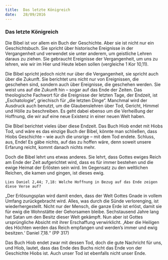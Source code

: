 ```yaml
---
title:  Das letzte Königreich
date:   28/09/2016
---
```


### Das letzte Königreich

Die Bibel ist vor allem ein Buch der Geschichte. Aber sie ist nicht nur ein Geschichtsbuch. Sie spricht über historische Ereignisse in der Vergangenheit und verwendet sie unter anderem, um geistliche Lehren daraus zu ziehen. Sie gebraucht Ereignisse der Vergangenheit, um uns zu lehren, wie wir im Hier und Heute leben sollen (vergleiche 1 Kor 10,11).

Die Bibel spricht jedoch nicht nur über die Vergangenheit, sie spricht auch über die Zukunft. Sie berichtet uns nicht nur von Ereignissen, die geschehen sind, sondern auch über Ereignisse, die geschehen werden. Sie weist uns auf die Zukunft hin – sogar auf das Ende der Zeiten. Das theologische Fachwort für die Ereignisse der letzten Tage, der Endzeit, ist „Eschatologie“, griechisch für „die letzten Dinge“. Manchmal wird der Ausdruck auch benutzt, um die Glaubenslehren über Tod, Gericht, Himmel und Hölle zu beschreiben. Es geht dabei ebenso um die Verheißung der Hoffnung, die wir auf eine neue Existenz in einer neuen Welt haben.

Die Bibel berichtet vieles über diese Endzeit. Das Buch Hiob endet mit Hiobs Tod, und wäre es das einzige Buch der Bibel, könnte man schließen, dass Hiobs Geschichte – wie auch die unsrige – mit dem Tod endete. Schluss, aus, Ende! Es gäbe nichts, auf das zu hoffen wäre, denn soweit unsere Erfarung reicht, kommt danach nichts mehr.

Doch die Bibel lehrt uns etwas anderes. Sie lehrt, dass Gottes ewiges Reich am Ende der Zeit aufgerichtet wird, dass es für immer bestehen und die ewige Heimat der Erlösten sein wird. Im Gegensatz zu den weltlichen Reichen, die kamen und gingen, ist dieses ewig.

`Lies Daniel 2,44; 7,18: Welche Hoffnung in Bezug auf das Ende zeigen diese Verse auf?`

„Der Erlösungsplan wird damit enden, dass der Welt Gottes Gnade in vollem Umfang zurückgebracht wird. Alles, was durch die Sünde verlorenging, ist wiederhergestellt. Nicht nur der Mensch, die ganze Erde ist erlöst, damit sie für ewig die Wohnstätte der Gehorsamen bleibe. Sechstausend Jahre lang hat Satan um den Besitz dieser Welt gekämpft. Nun aber ist Gottes ursprüngliche Absicht mit ihrer Erschaffung verwirklicht. ‚Aber die Heiligen des Höchten werden das Reich empfangen und werden’s immer und ewig besitzen.‘ Daniel 7,18.“ (PP 317)

Das Buch Hiob endet zwar mit dessen Tod, doch die gute Nachricht für uns, und Hiob, lautet, dass das Ende des Buchs nicht das Ende von der Geschichte Hiobs ist. Auch unser Tod ist ebenfalls nicht unser Ende.